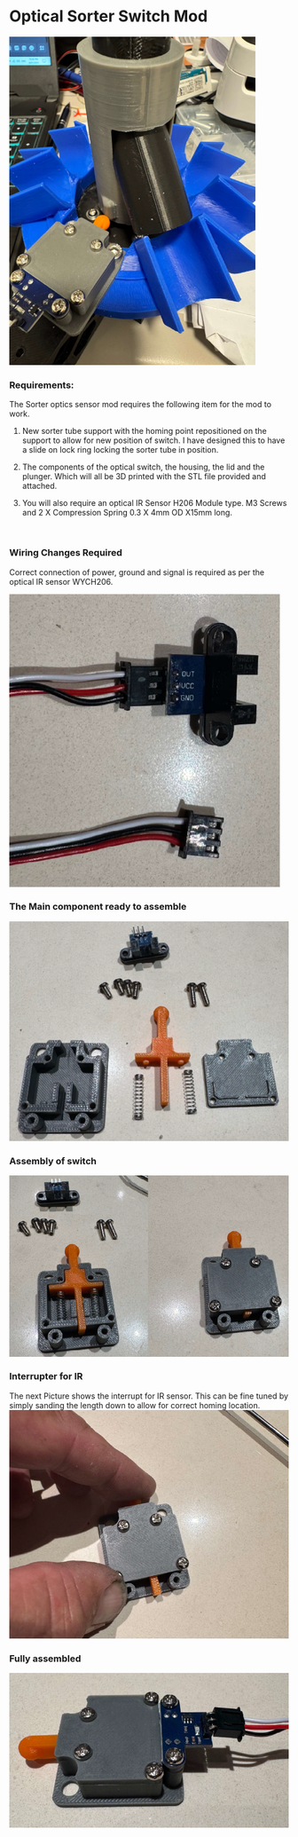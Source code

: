 # Optical Sorter Switch Mod

![](./images/image.png)

### Requirements:
The Sorter optics sensor mod requires the following item for the mod to work. 

1. New sorter tube support with the homing point repositioned on the support to allow for new position of switch. I have designed this to have a slide on lock ring locking the sorter tube in position. 

2. The components of the optical switch, the housing, the lid and the plunger. Which will all be 3D printed with the STL file provided and attached.

3. You will also require an optical IR Sensor H206 Module type. M3 Screws and 2 X Compression Spring 0.3 X 4mm OD X15mm long.

<br/>



### Wiring Changes Required
Correct connection of power, ground and signal is required as per the optical IR sensor WYC­H206.

![alt text](./images/image-1.png)

### The Main component ready to assemble
![alt text](./images/image-2.png)

### Assembly of switch 
![](./images/image-3.png)

 

### Interrupter for IR 
The next Picture shows the interrupt for IR sensor. This can be fine tuned by simply sanding the length down to allow for correct homing location.
![alt text](./images/image-4.png)




### Fully assembled 

![alt text](./images/image-5.png)